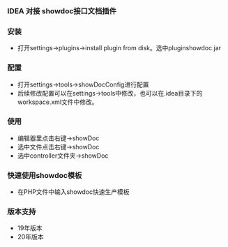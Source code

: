 ### IDEA 对接 showdoc接口文档插件

### 安装
- 打开settings->plugins→install plugin from disk。选中pluginshowdoc.jar

### 配置
- 打开settings->tools→showDocConfig进行配置
- 后续修改配置可以在settings→tools中修改，也可以在.idea目录下的workspace.xml文件中修改。

### 使用
- 编辑器里点击右键->showDoc
- 选中文件点击右键->showDoc
- 选中controller文件夹→showDoc

### 快速使用showdoc模板
- 在PHP文件中输入showdoc快速生产模板

### 版本支持
- 19年版本
- 20年版本
